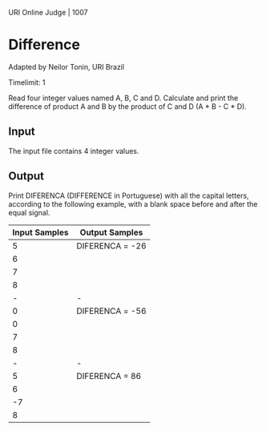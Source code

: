 URI Online Judge | 1007

# Difference

Adapted by Neilor Tonin, URI  Brazil

Timelimit: 1

Read four integer values named A, B, C and D. Calculate and print the difference of product A and B by the product of C and D (A * B - C * D).

## Input

The input file contains 4 integer values.

## Output

Print DIFERENCA (DIFFERENCE in Portuguese) with all the capital letters, according to the following example, with a blank space before and after the equal signal.

Input Samples|	Output Samples
|-|-|
5|DIFERENCA = -26
6|
7|
8|
|-|-|
0|DIFERENCA = -56
0|
7|
8|
|-|-|
5|DIFERENCA = 86
6|
-7|
8|
